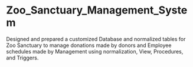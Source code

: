 # Zoo_Sanctuary_Management_System
 Designed and prepared a customized Database and normalized tables for Zoo Sanctuary to manage donations made by donors and Employee schedules made by Management using normalization, View, Procedures, and Triggers.

